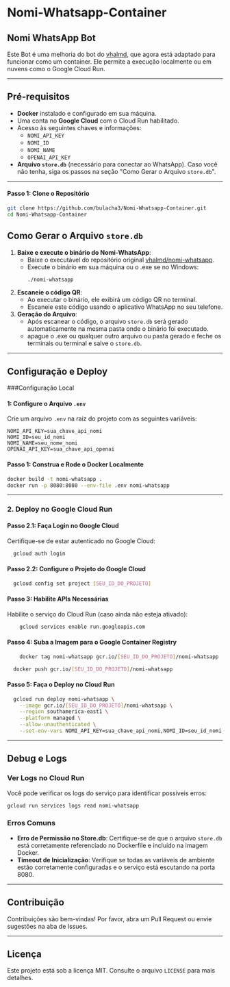 # Nomi-Whatsapp-Container

## Nomi WhatsApp Bot

Este Bot é uma melhoria do bot do [vhalmd](https://github.com/vhalmd/nomi-whatsapp), que agora está adaptado para funcionar como um container. Ele permite a execução localmente ou em nuvens como o Google Cloud Run.

---

## Pré-requisitos

- **Docker** instalado e configurado em sua máquina.
- Uma conta no **Google Cloud** com o Cloud Run habilitado.
- Acesso às seguintes chaves e informações:
  - `NOMI_API_KEY`
  - `NOMI_ID`
  - `NOMI_NAME`
  - `OPENAI_API_KEY`
- **Arquivo `store.db`** (necessário para conectar ao WhatsApp). Caso você não tenha, siga os passos na seção "Como Gerar o Arquivo `store.db`".

---
#### Passo 1: Clone o Repositório
```bash
git clone https://github.com/bulacha3/Nomi-Whatsapp-Container.git
cd Nomi-Whatsapp-Container
```
## Como Gerar o Arquivo `store.db`

1. **Baixe e execute o binário do Nomi-WhatsApp**:
   - Baixe o executável do repositório original [vhalmd/nomi-whatsapp](https://github.com/vhalmd/nomi-whatsapp/releases).
   - Execute o binário em sua máquina ou o .exe se no Windows:
     ```bash
     ./nomi-whatsapp
     ```
2. **Escaneie o código QR**:
   - Ao executar o binário, ele exibirá um código QR no terminal.
   - Escaneie este código usando o aplicativo WhatsApp no seu telefone.
3. **Geração do Arquivo**:
   - Após escanear o código, o arquivo `store.db` será gerado automaticamente na mesma pasta onde o binário foi executado.
   - apague o .exe ou qualquer outro arquivo ou pasta gerado e feche os terminais ou terminal e salve o `store.db`.

---

## Configuração e Deploy

###Configuração Local

  #### 1: Configure o Arquivo `.env`
  Crie um arquivo `.env` na raiz do projeto com as seguintes variáveis:

  ```env
  NOMI_API_KEY=sua_chave_api_nomi
  NOMI_ID=seu_id_nomi
  NOMI_NAME=seu_nome_nomi
  OPENAI_API_KEY=sua_chave_api_openai
  ```

#### Passo 1: Construa e Rode o Docker Localmente
  ```bash
  docker build -t nomi-whatsapp .
  docker run -p 8080:8080 --env-file .env nomi-whatsapp
  ```

  ---

### 2. Deploy no Google Cloud Run

  #### Passo 2.1: Faça Login no Google Cloud
  Certifique-se de estar autenticado no Google Cloud:
  ```bash
    gcloud auth login
  ```

  #### Passo 2.2: Configure o Projeto do Google Cloud
  ```bash
    gcloud config set project [SEU_ID_DO_PROJETO]
  ```

  #### Passo 3: Habilite APIs Necessárias
  Habilite o serviço do Cloud Run (caso ainda não esteja ativado):
  ```bash
      gcloud services enable run.googleapis.com
  ```

  #### Passo 4: Suba a Imagem para o Google Container Registry
  ```bash
      docker tag nomi-whatsapp gcr.io/[SEU_ID_DO_PROJETO]/nomi-whatsapp

    docker push gcr.io/[SEU_ID_DO_PROJETO]/nomi-whatsapp
  ```

  #### Passo 5: Faça o Deploy no Cloud Run
  ```bash
    gcloud run deploy nomi-whatsapp \
      --image gcr.io/[SEU_ID_DO_PROJETO]/nomi-whatsapp \
      --region southamerica-east1 \
      --platform managed \
      --allow-unauthenticated \
      --set-env-vars NOMI_API_KEY=sua_chave_api_nomi,NOMI_ID=seu_id_nomi,NOMI_NAME=seu_nome_nomi,OPENAI_API_KEY=sua_chave_api_openai
  ```

  ---

## Debug e Logs

### Ver Logs no Cloud Run
Você pode verificar os logs do serviço para identificar possíveis erros:
```bash
gcloud run services logs read nomi-whatsapp
```

### Erros Comuns
- **Erro de Permissão no Store.db**: Certifique-se de que o arquivo `store.db` está corretamente referenciado no Dockerfile e incluído na imagem Docker.
- **Timeout de Inicialização**: Verifique se todas as variáveis de ambiente estão corretamente configuradas e o serviço está escutando na porta 8080.

---

## Contribuição
Contribuições são bem-vindas! Por favor, abra um Pull Request ou envie sugestões na aba de Issues.

---

## Licença
Este projeto está sob a licença MIT. Consulte o arquivo `LICENSE` para mais detalhes.

